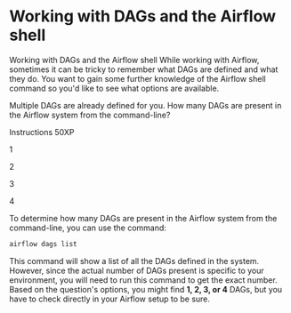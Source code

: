# Working with DAGs and the Airflow shell

Working with DAGs and the Airflow shell
While working with Airflow, sometimes it can be tricky to remember what DAGs are defined and what they do. You want to gain some further knowledge of the Airflow shell command so you'd like to see what options are available.

Multiple DAGs are already defined for you. How many DAGs are present in the Airflow system from the command-line?

Instructions
50XP

1

2

3

4

To determine how many DAGs are present in the Airflow system from the command-line, you can use the command:

```bash
airflow dags list
```

This command will show a list of all the DAGs defined in the system. However, since the actual number of DAGs present is specific to your environment, you will need to run this command to get the exact number. Based on the question's options, you might find **1, 2, 3, or 4** DAGs, but you have to check directly in your Airflow setup to be sure.
